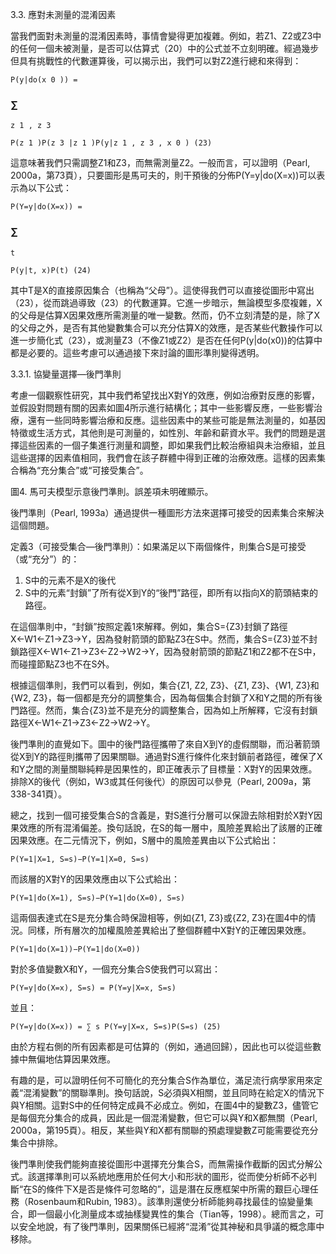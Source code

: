 3.3. 應對未測量的混淆因素

當我們面對未測量的混淆因素時，事情會變得更加複雜。例如，若Z1、Z2或Z3中的任何一個未被測量，是否可以估算式（20）中的公式並不立刻明確。經過幾步但具有挑戰性的代數運算後，可以揭示出，我們可以對Z2進行總和來得到：

```
P(y|do(x 0 )) =
```
### ∑

```
z 1 , z 3
```
```
P(z 1 )P(z 3 |z 1 )P(y|z 1 , z 3 , x 0 ) (23)
```

這意味著我們只需調整Z1和Z3，而無需測量Z2。一般而言，可以證明（Pearl, 2000a，第73頁），只要圖形是馬可夫的，則干預後的分佈P(Y=y|do(X=x))可以表示為以下公式：

```
P(Y=y|do(X=x)) =
```
### ∑

```
t
```
```
P(y|t, x)P(t) (24)
```
其中T是X的直接原因集合（也稱為“父母”）。這使得我們可以直接從圖形中寫出（23），從而跳過導致（23）的代數運算。它進一步暗示，無論模型多麼複雜，X的父母是估算X因果效應所需測量的唯一變數。然而，仍不立刻清楚的是，除了X的父母之外，是否有其他變數集合可以充分估算X的效應，是否某些代數操作可以進一步簡化式（23），或測量Z3（不像Z1或Z2）是否在任何P(y|do(x0))的估算中都是必要的。這些考慮可以通過接下來討論的圖形準則變得透明。

3.3.1. 協變量選擇—後門準則

考慮一個觀察性研究，其中我們希望找出X對Y的效應，例如治療對反應的影響，並假設對問題有關的因素如圖4所示進行結構化；其中一些影響反應，一些影響治療，還有一些同時影響治療和反應。這些因素中的某些可能是無法測量的，如基因特徵或生活方式，其他則是可測量的，如性別、年齡和薪資水平。我們的問題是選擇這些因素的一個子集進行測量和調整，即如果我們比較治療組與未治療組，並且這些選擇的因素值相同，我們會在該子群體中得到正確的治療效應。這樣的因素集合稱為“充分集合”或“可接受集合”。

圖4. 馬可夫模型示意後門準則。誤差項未明確顯示。

後門準則（Pearl, 1993a）通過提供一種圖形方法來選擇可接受的因素集合來解決這個問題。

定義3（可接受集合—後門準則）：如果滿足以下兩個條件，則集合S是可接受（或“充分”）的：

1. S中的元素不是X的後代
2. S中的元素“封鎖”了所有從X到Y的“後門”路徑，即所有以指向X的箭頭結束的路徑。

在這個準則中，“封鎖”按照定義1來解釋。例如，集合S={Z3}封鎖了路徑X←W1←Z1→Z3→Y，因為發射箭頭的節點Z3在S中。然而，集合S={Z3}並不封鎖路徑X←W1←Z1→Z3←Z2→W2→Y，因為發射箭頭的節點Z1和Z2都不在S中，而碰撞節點Z3也不在S外。

根據這個準則，我們可以看到，例如，集合{Z1, Z2, Z3}、{Z1, Z3}、{W1, Z3}和{W2, Z3}，每一個都是充分的調整集合，因為每個集合封鎖了X和Y之間的所有後門路徑。然而，集合{Z3}並不是充分的調整集合，因為如上所解釋，它沒有封鎖路徑X←W1←Z1→Z3←Z2→W2→Y。

後門準則的直覺如下。圖中的後門路徑攜帶了來自X到Y的虛假關聯，而沿著箭頭從X到Y的路徑則攜帶了因果關聯。通過對S進行條件化來封鎖前者路徑，確保了X和Y之間的測量關聯純粹是因果性的，即正確表示了目標量：X對Y的因果效應。排除X的後代（例如，W3或其任何後代）的原因可以參見（Pearl, 2009a，第338-341頁）。

總之，找到一個可接受集合S的含義是，對S進行分層可以保證去除相對於X對Y因果效應的所有混淆偏差。換句話說，在S的每一層中，風險差異給出了該層的正確因果效應。在二元情況下，例如，S層中的風險差異由以下公式給出：

```
P(Y=1|X=1, S=s)−P(Y=1|X=0, S=s)
```

而該層的X對Y的因果效應由以下公式給出：

```
P(Y=1|do(X=1), S=s)−P(Y=1|do(X=0), S=s)
```

這兩個表達式在S是充分集合時保證相等，例如{Z1, Z3}或{Z2, Z3}在圖4中的情況。同樣，所有層次的加權風險差異給出了整個群體中X對Y的正確因果效應。

```
P(Y=1|do(X=1))−P(Y=1|do(X=0))
```

對於多值變數X和Y，一個充分集合S使我們可以寫出：

```
P(Y=y|do(X=x), S=s) = P(Y=y|X=x, S=s)
```

並且：

```
P(Y=y|do(X=x)) = ∑ s P(Y=y|X=x, S=s)P(S=s) (25)
```

由於方程右側的所有因素都是可估算的（例如，通過回歸），因此也可以從這些數據中無偏地估算因果效應。

有趣的是，可以證明任何不可簡化的充分集合S作為單位，滿足流行病學家用來定義“混淆變數”的關聯準則。換句話說，S必須與X相關，並且同時在給定X的情況下與Y相關。這對S中的任何特定成員不必成立。例如，在圖4中的變數Z3，儘管它是每個充分集合的成員，因此是一個混淆變數，但它可以與Y和X都無關（Pearl, 2000a，第195頁）。相反，某些與Y和X都有關聯的預處理變數Z可能需要從充分集合中排除。

後門準則使我們能夠直接從圖形中選擇充分集合S，而無需操作截斷的因式分解公式。該選擇準則可以系統地應用於任何大小和形狀的圖形，從而使分析師不必判斷“在S的條件下X是否是條件可忽略的”，這是潛在反應框架中所需的艱巨心理任務（Rosenbaum和Rubin, 1983）。該準則還使分析師能夠尋找最佳的協變量集合，即一個最小化測量成本或抽樣變異性的集合（Tian等，1998）。總而言之，可以安全地說，有了後門準則，因果關係已經將“混淆”從其神秘和具爭議的概念庫中移除。
